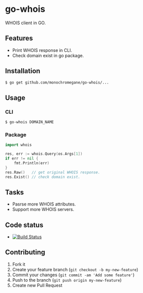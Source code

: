 # go-whois

WHOIS client in GO.

## Features

- Print WHOIS response in CLI.
- Check domain exist in go package.

## Installation

```sh
$ go get github.com/monochromegane/go-whois/...
```

## Usage

### CLI

```sh
$ go-whois DOMAIN_NAME
```

### Package

```go
import whois

res, err := whois.Query(os.Args[1])
if err != nil {
	fmt.Println(err)
}
res.Raw()   // get original WHOIS response.
res.Exist() // check domain exist.
```

## Tasks

- Pasrse more WHOIS attributes.
- Support more WHOIS servers.

## Code status

- [![Build Status](https://travis-ci.org/monochromegane/go-whois.svg?branch=master)](https://travis-ci.org/monochromegane/go-whois)

## Contributing

1. Fork it
2. Create your feature branch (`git checkout -b my-new-feature`)
3. Commit your changes (`git commit -am 'Add some feature'`)
4. Push to the branch (`git push origin my-new-feature`)
5. Create new Pull Request

